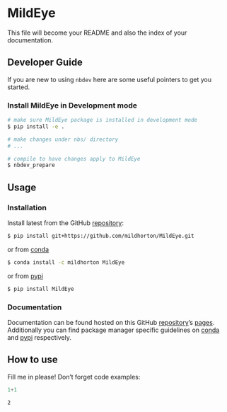# MildEye


<!-- WARNING: THIS FILE WAS AUTOGENERATED! DO NOT EDIT! -->

This file will become your README and also the index of your
documentation.

## Developer Guide

If you are new to using `nbdev` here are some useful pointers to get you
started.

### Install MildEye in Development mode

``` sh
# make sure MildEye package is installed in development mode
$ pip install -e .

# make changes under nbs/ directory
# ...

# compile to have changes apply to MildEye
$ nbdev_prepare
```

## Usage

### Installation

Install latest from the GitHub
[repository](https://github.com/mildhorton/MildEye):

``` sh
$ pip install git+https://github.com/mildhorton/MildEye.git
```

or from [conda](https://anaconda.org/mildhorton/MildEye)

``` sh
$ conda install -c mildhorton MildEye
```

or from [pypi](https://pypi.org/project/MildEye/)

``` sh
$ pip install MildEye
```

### Documentation

Documentation can be found hosted on this GitHub
[repository](https://github.com/mildhorton/MildEye)’s
[pages](https://mildhorton.github.io/MildEye/). Additionally you can
find package manager specific guidelines on
[conda](https://anaconda.org/mildhorton/MildEye) and
[pypi](https://pypi.org/project/MildEye/) respectively.

## How to use

Fill me in please! Don’t forget code examples:

``` python
1+1
```

    2
